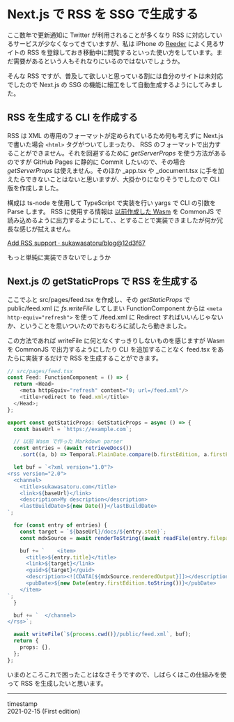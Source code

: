 Next.js で RSS を SSG で生成する
================================

ここ数年で更新通知に Twitter が利用されることが多くなり RSS に対応しているサービスが少なくなってきていますが、私は iPhone の [Reeder](https://apps.apple.com/jp/app/reeder-5/id1529445840) によく見るサイトの RSS を登録しておき移動中に閲覧するといった使い方をしています。まだ需要があるという人もそれなりにいるのではないでしょうか。

そんな RSS ですが、普及して欲しいと思っている割には自分のサイトは未対応でしたので Next.js の SSG の機能に細工をして自動生成するようにしてみました。

RSS を生成する CLI を作成する
-----------------------------

RSS は XML の専用のフォーマットが定められているため何も考えずに Next.js で書いた場合 `<html>` タグがついてしまったり、 RSS のフォーマットで出力することができません。それを回避するために *getServerProps* を使う方法があるのですが GitHub Pages に静的に Commit したいので、その場合 *getServerProps* は使えません。そのほか \_app.tsx や \_document.tsx に手を加えたらできないことはないと思いますが、大掛かりになりそうでしたので CLI 版を作成しました。

構成は ts-node を使用して TypeScript で実装を行い yargs で CLI の引数を Parse します。 RSS に使用する情報は [以前作成した Wasm](/docs/2021-02-11-wasm) を CommonJS で読み込めるように出力するようにして、、とすることで実装できましたが何か冗長な感じが拭えません。
 
 [Add RSS support · sukawasatoru/blog@12d3f67](https://github.com/sukawasatoru/blog/commit/12d3f674695068f3b3871d497672b103eb0a6a8c)

 もっと単純に実装できないでしょうか

Next.js の getStaticProps で RSS を生成する
-------------------------------------------

ここでふと src/pages/feed.tsx を作成し、その *getStaticProps* で public/feed.xml に *fs.writeFile* してしまい FunctionComponent からは `<meta http-equiv="refresh">` を使って /feed.xml に Redirect すればいいんじゃないか、ということを思いついたのでおもむろに試したら動きました。

この方法であれば writeFile に何となくすっきりしないものを感じますが Wasm を CommonJS で出力するようにしたり CLI を追加することなく feed.tsx をあたらに実装するだけで RSS を生成することができます。

```typescript
// src/pages/feed.tsx
const Feed: FunctionComponent = () => {
  return <Head>
    <meta httpEquiv="refresh" content="0; url=/feed.xml"/>
    <title>redirect to feed.xml</title>
  </Head>;
};

export const getStaticProps: GetStaticProps = async () => {
  const baseUrl = `https://example.com`;

  // 以前 Wasm で作った Markdown parser
  const entries = (await retrieveDocs())
    .sort((a, b) => Temporal.PlainDate.compare(b.firstEdition, a.firstEdition));

  let buf = `<?xml version="1.0"?>
<rss version="2.0">
  <channel>
    <title>sukawasatoru.com</title>
    <link>${baseUrl}</link>
    <description>My description</description>
    <lastBuildDate>${new Date()}</lastBuildDate>
`;

  for (const entry of entries) {
    const target = `${baseUrl}/docs/${entry.stem}`;
    const mdxSource = await renderToString((await readFile(entry.filepath)).toString());

    buf += `    <item>
      <title>${entry.title}</title>
      <link>${target}</link>
      <guid>${target}</guid>
      <description><![CDATA[${mdxSource.renderedOutput}]]></description>
      <pubDate>${new Date(entry.firstEdition.toString())}</pubDate>
    </item>
`;
  }

  buf += `  </channel>
</rss>`;

  await writeFile(`${process.cwd()}/public/feed.xml`, buf);
  return {
    props: {},
  };
};
```

いまのところこれで困ったことはなさそうですので、しばらくはこの仕組みを使って RSS を生成したいと思います。

- - -

timestamp  
2021-02-15 (First edition)
